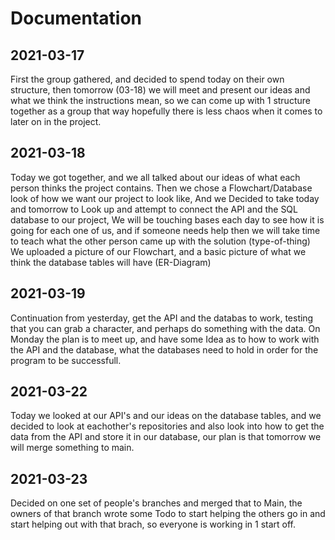 # Documentation

## 2021-03-17
First the group gathered, and decided to spend today on their own structure, then tomorrow (03-18) we will meet and present our ideas and what we think the instructions mean, so we can come up with 1 structure together as a group that way hopefully there is less chaos when it comes to later on in the project.

## 2021-03-18
Today we got together, and we all talked about our ideas of what each person thinks the project contains. Then we chose a Flowchart/Database look of how we want our project to look like, And we Decided to take today and tomorrow to Look up and attempt to connect the API and the SQL database to our project, We will be touching bases each day to see how it is going for each one of us, and if someone needs help then we will take time to teach what the other person came up with the solution (type-of-thing) We uploaded a picture of our Flowchart, and a basic picture of what we think the database tables will have (ER-Diagram)

## 2021-03-19
Continuation from yesterday, get the API and the databas to work, testing that you can grab a character, and perhaps do something with the data. On Monday the plan is to meet up, and have some Idea as to how to work with the API and the database, what the databases need to hold in order for the program to be successfull.

## 2021-03-22
Today we looked at our API's and our ideas on the database tables, and we decided to look at eachother's repositories and also look into how to get the data from the API and store it in our database, our plan is that tomorrow we will merge something to main.

## 2021-03-23
Decided on one set of people's branches and merged that to Main, the owners of that branch wrote some Todo to start helping the others go in and start helping out with that brach, so everyone is working in 1 start off.
